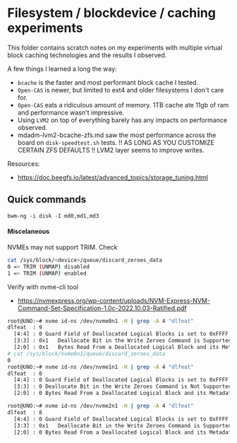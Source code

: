 # Filesystem / blockdevice / caching experiments

This folder contains scratch notes on my experiments with multiple virtual block caching technologies and the results I observed. 

A few things I learned a long the way:
- `bcache` is the faster and most performant block cache I tested.
- `Open-CAS` is newer, but limited to ext4 and older filesystems I don't care for.
- `Open-CAS` eats a ridiculous amount of memory. 1TB cache ate 11gb of ram and performance wasn't impressive. 
- Using `LVM2` on top of everything barely has any impacts on performance observed. 
- mdadm-lvm2-bcache-zfs.md saw the most performance across the board on `disk-speedtest.sh` tests. !! AS LONG AS YOU CUSTOMIZE CERTAIN ZFS DEFAULTS !! LVM2 layer seems to improve writes.

Resources:
- https://doc.beegfs.io/latest/advanced_topics/storage_tuning.html 


## Quick commands

`bwm-ng -i disk -I md0,md1,md3`



#### Miscelaneous

NVMEs may not support TRIM. Check

```bash
cat /sys/block/<device>/queue/discard_zeroes_data
0 => TRIM (UNMAP) disabled
1 => TRIM (UNMAP) enabled
```

Verify with nvme-cli tool
- https://nvmexpress.org/wp-content/uploads/NVM-Express-NVM-Command-Set-Specification-1.0c-2022.10.03-Ratified.pdf

```bash
root@UNO:~# nvme id-ns /dev/nvme0n1 -H | grep -A 4 "dlfeat"
dlfeat  : 9
  [4:4] : 0	Guard Field of Deallocated Logical Blocks is set to 0xFFFF
  [3:3] : 0x1	Deallocate Bit in the Write Zeroes Command is Supported
  [2:0] : 0x1	Bytes Read From a Deallocated Logical Block and its Metadata are 0x00
# cat /sys/block/nvme0n1/queue/discard_zeroes_data
0
root@UNO:~# nvme id-ns /dev/nvme1n1 -H | grep -A 4 "dlfeat"
dlfeat  : 0
  [4:4] : 0	Guard Field of Deallocated Logical Blocks is set to 0xFFFF
  [3:3] : 0	Deallocate Bit in the Write Zeroes Command is Not Supported
  [2:0] : 0	Bytes Read From a Deallocated Logical Block and its Metadata are Not Reported

root@UNO:~# nvme id-ns /dev/nvme2n1 -H | grep -A 4 "dlfeat"
dlfeat  : 8
  [4:4] : 0	Guard Field of Deallocated Logical Blocks is set to 0xFFFF
  [3:3] : 0x1	Deallocate Bit in the Write Zeroes Command is Supported
  [2:0] : 0	Bytes Read From a Deallocated Logical Block and its Metadata are Not Reported
  ```